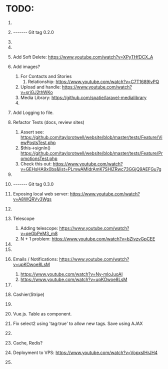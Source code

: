 # TODO:

1.

1. ------- Git tag 0.2.0
1.
1.
1. Add Soft Delete: https://www.youtube.com/watch?v=XPyTHfDCX_A
1. Add images?
    1. For Contacts and Stories
        1. Relationship: https://www.youtube.com/watch?v=C7T1689IvPQ
    1. Upload and handle: https://www.youtube.com/watch?v=sriGJ2thWKo
    1. Media Library: https://github.com/spatie/laravel-medialibrary
    1.
1. Add Logging to file.
1. Refactor Tests (docs, review sites)
    1. Assert see: https://github.com/taylorotwell/website/blob/master/tests/Feature/ViewPostsTest.php
    1. \$this->signIn() https://github.com/taylorotwell/website/blob/master/tests/Feature/PromotionsTest.php
    1. Check this out: https://www.youtube.com/watch?v=GEHsHA9x0bs&list=PLmwAMIdrAmK7SHlZRwc73GGjQ9AEFGu7g
1.
1. ------- Git tag 0.3.0

1. Exposing local web server: https://www.youtube.com/watch?v=A8WQRVv3Wgs
1.
1. Telescope
    1. Adding telescope: https://www.youtube.com/watch?v=qeGbPeM3_m8
    1. N + 1 problem: https://www.youtube.com/watch?v=bZlvzvGpCEE
1.
1.
1. Emails / Notifications: https://www.youtube.com/watch?v=upKOwoe8LsM
    1. https://www.youtube.com/watch?v=Ny-mloJuoAI
    1. https://www.youtube.com/watch?v=upKOwoe8LsM
1.
1. Cashier(Stripe)
1.
1. Vue.js. Table as component.
1. Fix select2 using 'tag:true' to allow new tags. Save using AJAX
1.
1. Cache, Redis?
1. Deployment to VPS: https://www.youtube.com/watch?v=VopxsIHrJH4
1.
